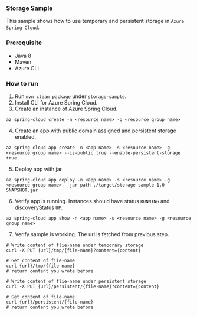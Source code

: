 ### Storage Sample

This sample shows how to use temporary and persistent storage in `Azure Spring Cloud`.

### Prerequisite

* Java 8
* Maven
* Azure CLI

### How to run 

1. Run `mvn clean package` under `storage-sample`.
2. Install CLI for Azure Spring Cloud.
3. Create an instance of Azure Spring Cloud.
```
az spring-cloud create -n <resource name> -g <resource group name>
```
4. Create an app with public domain assigned and persistent storage enabled. 
```
az spring-cloud app create -n <app name> -s <resource name> -g <resource group name> --is-public true --enable-persistent-storage true
```
5. Deploy app with jar
```
az spring-cloud app deploy -n <app name> -s <resource name> -g <resource group name> --jar-path ./target/storage-sample-1.0-SNAPSHOT.jar
```
6. Verify app is running. Instances should have status `RUNNING` and discoveryStatus `UP`. 
```
az spring-cloud app show -n <app name> -s <resource name> -g <resource group name>
```
7. Verify sample is working. The url is fetched from previous step. 
```
# Write content of flie-name under temporary storage
curl -X PUT {url}/tmp/{file-name}?content={content}

# Get content of file-name 
curl {url}/tmp/{file-name}
# return content you wrote before

# Write content of flie-name under persistent storage
curl -X PUT {url}/persistent/{file-name}?content={content}

# Get content of file-name 
curl {url}/persistent/{file-name}
# return content you wrote before

```
